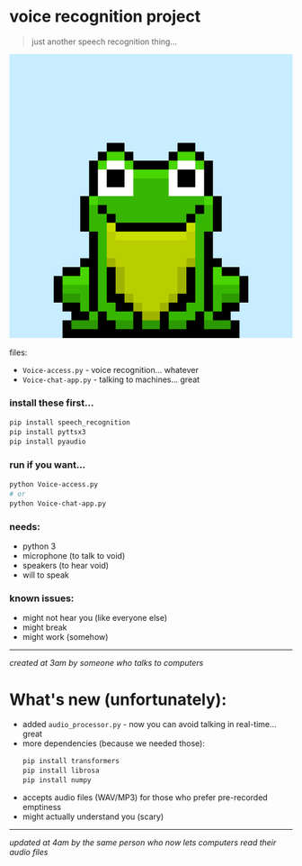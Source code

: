 # voice recognition project
> just another speech recognition thing...

![tired frog](frog.gif)

files:
- `Voice-access.py` - voice recognition... whatever
- `Voice-chat-app.py` - talking to machines... great

### install these first...
```bash
pip install speech_recognition
pip install pyttsx3
pip install pyaudio
```

### run if you want...
```bash
python Voice-access.py
# or
python Voice-chat-app.py
```

### needs:
- python 3
- microphone (to talk to void)
- speakers (to hear void)
- will to speak

### known issues:
- might not hear you (like everyone else)
- might break
- might work (somehow)

---
*created at 3am by someone who talks to computers*

# What's new (unfortunately):
- added `audio_processor.py` - now you can avoid talking in real-time... great
- more dependencies (because we needed those):
  ```bash
  pip install transformers
  pip install librosa
  pip install numpy
  ```
- accepts audio files (WAV/MP3) for those who prefer pre-recorded emptiness
- might actually understand you (scary)

---
*updated at 4am by the same person who now lets computers read their audio files*
